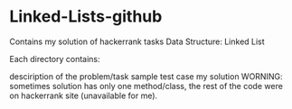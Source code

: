 # Linked-Lists-github
Contains my solution of hackerrank tasks Data Structure: Linked List

Each directory contains:

desciription of the problem/task
sample test case
my solution WORNING: sometimes solution has only one method/class, the rest of the code were on hackerrank site (unavailable for me).
